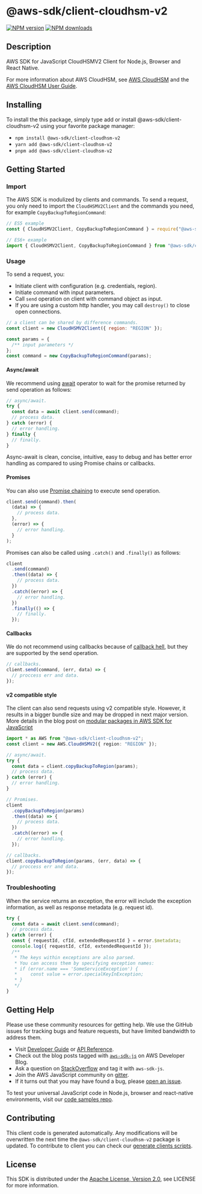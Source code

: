 # @aws-sdk/client-cloudhsm-v2

[![NPM version](https://img.shields.io/npm/v/@aws-sdk/client-cloudhsm-v2/latest.svg)](https://www.npmjs.com/package/@aws-sdk/client-cloudhsm-v2)
[![NPM downloads](https://img.shields.io/npm/dm/@aws-sdk/client-cloudhsm-v2.svg)](https://www.npmjs.com/package/@aws-sdk/client-cloudhsm-v2)

## Description

AWS SDK for JavaScript CloudHSMV2 Client for Node.js, Browser and React Native.

<p>For more information about AWS CloudHSM, see <a href="http://aws.amazon.com/cloudhsm/">AWS CloudHSM</a> and the <a href="https://docs.aws.amazon.com/cloudhsm/latest/userguide/">AWS
CloudHSM User Guide</a>.</p>

## Installing

To install the this package, simply type add or install @aws-sdk/client-cloudhsm-v2
using your favorite package manager:

- `npm install @aws-sdk/client-cloudhsm-v2`
- `yarn add @aws-sdk/client-cloudhsm-v2`
- `pnpm add @aws-sdk/client-cloudhsm-v2`

## Getting Started

### Import

The AWS SDK is modulized by clients and commands.
To send a request, you only need to import the `CloudHSMV2Client` and
the commands you need, for example `CopyBackupToRegionCommand`:

```js
// ES5 example
const { CloudHSMV2Client, CopyBackupToRegionCommand } = require("@aws-sdk/client-cloudhsm-v2");
```

```ts
// ES6+ example
import { CloudHSMV2Client, CopyBackupToRegionCommand } from "@aws-sdk/client-cloudhsm-v2";
```

### Usage

To send a request, you:

- Initiate client with configuration (e.g. credentials, region).
- Initiate command with input parameters.
- Call `send` operation on client with command object as input.
- If you are using a custom http handler, you may call `destroy()` to close open connections.

```js
// a client can be shared by difference commands.
const client = new CloudHSMV2Client({ region: "REGION" });

const params = {
  /** input parameters */
};
const command = new CopyBackupToRegionCommand(params);
```

#### Async/await

We recommend using [await](https://developer.mozilla.org/en-US/docs/Web/JavaScript/Reference/Operators/await)
operator to wait for the promise returned by send operation as follows:

```js
// async/await.
try {
  const data = await client.send(command);
  // process data.
} catch (error) {
  // error handling.
} finally {
  // finally.
}
```

Async-await is clean, concise, intuitive, easy to debug and has better error handling
as compared to using Promise chains or callbacks.

#### Promises

You can also use [Promise chaining](https://developer.mozilla.org/en-US/docs/Web/JavaScript/Guide/Using_promises#chaining)
to execute send operation.

```js
client.send(command).then(
  (data) => {
    // process data.
  },
  (error) => {
    // error handling.
  }
);
```

Promises can also be called using `.catch()` and `.finally()` as follows:

```js
client
  .send(command)
  .then((data) => {
    // process data.
  })
  .catch((error) => {
    // error handling.
  })
  .finally(() => {
    // finally.
  });
```

#### Callbacks

We do not recommend using callbacks because of [callback hell](http://callbackhell.com/),
but they are supported by the send operation.

```js
// callbacks.
client.send(command, (err, data) => {
  // proccess err and data.
});
```

#### v2 compatible style

The client can also send requests using v2 compatible style.
However, it results in a bigger bundle size and may be dropped in next major version. More details in the blog post
on [modular packages in AWS SDK for JavaScript](https://aws.amazon.com/blogs/developer/modular-packages-in-aws-sdk-for-javascript/)

```ts
import * as AWS from "@aws-sdk/client-cloudhsm-v2";
const client = new AWS.CloudHSMV2({ region: "REGION" });

// async/await.
try {
  const data = client.copyBackupToRegion(params);
  // process data.
} catch (error) {
  // error handling.
}

// Promises.
client
  .copyBackupToRegion(params)
  .then((data) => {
    // process data.
  })
  .catch((error) => {
    // error handling.
  });

// callbacks.
client.copyBackupToRegion(params, (err, data) => {
  // proccess err and data.
});
```

### Troubleshooting

When the service returns an exception, the error will include the exception information,
as well as response metadata (e.g. request id).

```js
try {
  const data = await client.send(command);
  // process data.
} catch (error) {
  const { requestId, cfId, extendedRequestId } = error.$metadata;
  console.log({ requestId, cfId, extendedRequestId });
  /**
   * The keys within exceptions are also parsed.
   * You can access them by specifying exception names:
   * if (error.name === 'SomeServiceException') {
   *     const value = error.specialKeyInException;
   * }
   */
}
```

## Getting Help

Please use these community resources for getting help.
We use the GitHub issues for tracking bugs and feature requests, but have limited bandwidth to address them.

- Visit [Developer Guide](https://docs.aws.amazon.com/sdk-for-javascript/v3/developer-guide/welcome.html)
  or [API Reference](https://docs.aws.amazon.com/AWSJavaScriptSDK/v3/latest/index.html).
- Check out the blog posts tagged with [`aws-sdk-js`](https://aws.amazon.com/blogs/developer/tag/aws-sdk-js/)
  on AWS Developer Blog.
- Ask a question on [StackOverflow](https://stackoverflow.com/questions/tagged/aws-sdk-js) and tag it with `aws-sdk-js`.
- Join the AWS JavaScript community on [gitter](https://gitter.im/aws/aws-sdk-js-v3).
- If it turns out that you may have found a bug, please [open an issue](https://github.com/aws/aws-sdk-js-v3/issues/new/choose).

To test your universal JavaScript code in Node.js, browser and react-native environments,
visit our [code samples repo](https://github.com/aws-samples/aws-sdk-js-tests).

## Contributing

This client code is generated automatically. Any modifications will be overwritten the next time the `@aws-sdk/client-cloudhsm-v2` package is updated.
To contribute to client you can check our [generate clients scripts](https://github.com/aws/aws-sdk-js-v3/tree/master/scripts/generate-clients).

## License

This SDK is distributed under the
[Apache License, Version 2.0](http://www.apache.org/licenses/LICENSE-2.0),
see LICENSE for more information.
